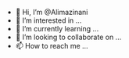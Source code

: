- 👋 Hi, I’m @Alimazinani
- 👀 I’m interested in ...
- 🌱 I’m currently learning ...
- 💞️ I’m looking to collaborate on ...
- 📫 How to reach me ...

<!---
Alimazinani/Alimazinani is a ✨ special ✨ repository because its `README.md` (this file) appears on your GitHub profile.
You can click the Preview link to take a look at your changes.
--->
